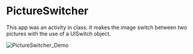 # PictureSwitcher

This app was an activity in class. It makes the image switch between two pictures with the use of a UISwitch object.

![PictureSwitcher_Demo](https://user-images.githubusercontent.com/92407629/188346095-b2138292-4c23-45ca-9e71-8456cf33bc43.gif)
